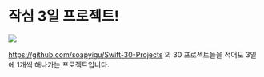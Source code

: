# 작심 3일 프로젝트!
<img src="https://github.com/soapyigu/Swift-30-Projects/raw/master/Cover.jpg">


https://github.com/soapyigu/Swift-30-Projects 의 30 프로젝트들을 
적어도 3일에 1개씩 해나가는 프로젝트입니다.
